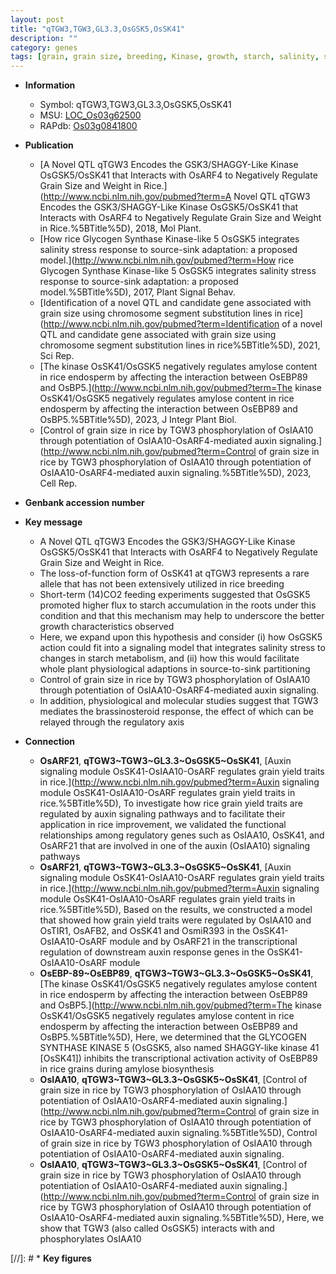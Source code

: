 ```yaml
---
layout: post
title: "qTGW3,TGW3,GL3.3,OsGSK5,OsSK41"
description: ""
category: genes
tags: [grain, grain size, breeding, Kinase, growth, starch, salinity, stress, salinity stress, brassinosteroid, Brassinosteroid, auxin]
---
```


* **Information**  
    + Symbol: qTGW3,TGW3,GL3.3,OsGSK5,OsSK41  
    + MSU: [LOC_Os03g62500](http://rice.uga.edu/cgi-bin/ORF_infopage.cgi?orf=LOC_Os03g62500)  
    + RAPdb: [Os03g0841800](https://rapdb.dna.affrc.go.jp/locus/?name=Os03g0841800)  

* **Publication**  
    + [A Novel QTL qTGW3 Encodes the GSK3/SHAGGY-Like Kinase OsGSK5/OsSK41 that Interacts with OsARF4 to Negatively Regulate Grain Size and Weight in Rice.](http://www.ncbi.nlm.nih.gov/pubmed?term=A Novel QTL qTGW3 Encodes the GSK3/SHAGGY-Like Kinase OsGSK5/OsSK41 that Interacts with OsARF4 to Negatively Regulate Grain Size and Weight in Rice.%5BTitle%5D), 2018, Mol Plant.
    + [How rice Glycogen Synthase Kinase-like 5 OsGSK5 integrates salinity stress response to source-sink adaptation: a proposed model.](http://www.ncbi.nlm.nih.gov/pubmed?term=How rice Glycogen Synthase Kinase-like 5 OsGSK5 integrates salinity stress response to source-sink adaptation: a proposed model.%5BTitle%5D), 2017, Plant Signal Behav.
    + [Identification of a novel QTL and candidate gene associated with grain size using chromosome segment substitution lines in rice](http://www.ncbi.nlm.nih.gov/pubmed?term=Identification of a novel QTL and candidate gene associated with grain size using chromosome segment substitution lines in rice%5BTitle%5D), 2021, Sci Rep.
    + [The kinase OsSK41/OsGSK5 negatively regulates amylose content in rice endosperm by affecting the interaction between OsEBP89 and OsBP5.](http://www.ncbi.nlm.nih.gov/pubmed?term=The kinase OsSK41/OsGSK5 negatively regulates amylose content in rice endosperm by affecting the interaction between OsEBP89 and OsBP5.%5BTitle%5D), 2023, J Integr Plant Biol.
    + [Control of grain size in rice by TGW3 phosphorylation of OsIAA10 through potentiation of OsIAA10-OsARF4-mediated auxin signaling.](http://www.ncbi.nlm.nih.gov/pubmed?term=Control of grain size in rice by TGW3 phosphorylation of OsIAA10 through potentiation of OsIAA10-OsARF4-mediated auxin signaling.%5BTitle%5D), 2023, Cell Rep.

* **Genbank accession number**  

* **Key message**  
    + A Novel QTL qTGW3 Encodes the GSK3/SHAGGY-Like Kinase OsGSK5/OsSK41 that Interacts with OsARF4 to Negatively Regulate Grain Size and Weight in Rice.
    + The loss-of-function form of OsSK41 at qTGW3 represents a rare allele that has not been extensively utilized in rice breeding
    + Short-term (14)CO2 feeding experiments suggested that OsGSK5 promoted higher flux to starch accumulation in the roots under this condition and that this mechanism may help to underscore the better growth characteristics observed
    + Here, we expand upon this hypothesis and consider (i) how OsGSK5 action could fit into a signaling model that integrates salinity stress to changes in starch metabolism, and (ii) how this would facilitate whole plant physiological adaptions in source-to-sink partitioning
    + Control of grain size in rice by TGW3 phosphorylation of OsIAA10 through potentiation of OsIAA10-OsARF4-mediated auxin signaling.
    + In addition, physiological and molecular studies suggest that TGW3 mediates the brassinosteroid response, the effect of which can be relayed through the regulatory axis

* **Connection**  
    + __OsARF21__, __qTGW3~TGW3~GL3.3~OsGSK5~OsSK41__, [Auxin signaling module OsSK41-OsIAA10-OsARF regulates grain yield traits in rice.](http://www.ncbi.nlm.nih.gov/pubmed?term=Auxin signaling module OsSK41-OsIAA10-OsARF regulates grain yield traits in rice.%5BTitle%5D),  To investigate how rice grain yield traits are regulated by auxin signaling pathways and to facilitate their application in rice improvement, we validated the functional relationships among regulatory genes such as OsIAA10, OsSK41, and OsARF21 that are involved in one of the auxin (OsIAA10) signaling pathways
    + __OsARF21__, __qTGW3~TGW3~GL3.3~OsGSK5~OsSK41__, [Auxin signaling module OsSK41-OsIAA10-OsARF regulates grain yield traits in rice.](http://www.ncbi.nlm.nih.gov/pubmed?term=Auxin signaling module OsSK41-OsIAA10-OsARF regulates grain yield traits in rice.%5BTitle%5D),  Based on the results, we constructed a model that showed how grain yield traits were regulated by OsIAA10 and OsTIR1, OsAFB2, and OsSK41 and OsmiR393 in the OsSK41-OsIAA10-OsARF module and by OsARF21 in the transcriptional regulation of downstream auxin response genes in the OsSK41-OsIAA10-OsARF module
    + __OsEBP-89~OsEBP89__, __qTGW3~TGW3~GL3.3~OsGSK5~OsSK41__, [The kinase OsSK41/OsGSK5 negatively regulates amylose content in rice endosperm by affecting the interaction between OsEBP89 and OsBP5.](http://www.ncbi.nlm.nih.gov/pubmed?term=The kinase OsSK41/OsGSK5 negatively regulates amylose content in rice endosperm by affecting the interaction between OsEBP89 and OsBP5.%5BTitle%5D),  Here, we determined that the GLYCOGEN SYNTHASE KINASE 5 (OsGSK5, also named SHAGGY-like kinase 41 [OsSK41]) inhibits the transcriptional activation activity of OsEBP89 in rice grains during amylose biosynthesis
    + __OsIAA10__, __qTGW3~TGW3~GL3.3~OsGSK5~OsSK41__, [Control of grain size in rice by TGW3 phosphorylation of OsIAA10 through potentiation of OsIAA10-OsARF4-mediated auxin signaling.](http://www.ncbi.nlm.nih.gov/pubmed?term=Control of grain size in rice by TGW3 phosphorylation of OsIAA10 through potentiation of OsIAA10-OsARF4-mediated auxin signaling.%5BTitle%5D), Control of grain size in rice by TGW3 phosphorylation of OsIAA10 through potentiation of OsIAA10-OsARF4-mediated auxin signaling.
    + __OsIAA10__, __qTGW3~TGW3~GL3.3~OsGSK5~OsSK41__, [Control of grain size in rice by TGW3 phosphorylation of OsIAA10 through potentiation of OsIAA10-OsARF4-mediated auxin signaling.](http://www.ncbi.nlm.nih.gov/pubmed?term=Control of grain size in rice by TGW3 phosphorylation of OsIAA10 through potentiation of OsIAA10-OsARF4-mediated auxin signaling.%5BTitle%5D),  Here, we show that TGW3 (also called OsGSK5) interacts with and phosphorylates OsIAA10

[//]: # * **Key figures**  


